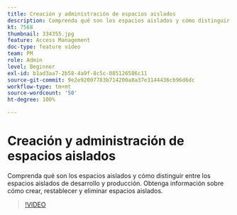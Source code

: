 ```yaml
---
title: Creación y administración de espacios aislados
description: Comprenda qué son los espacios aislados y cómo distinguir entre los espacios aislados de desarrollo y producción. Obtenga información sobre cómo crear, restablecer y eliminar espacios aislados.
kt: 7568
thumbnail: 334355.jpg
feature: Access Management
doc-type: feature video
team: PM
role: Admin
level: Beginner
exl-id: b1ad3aa7-2b58-4a9f-8c5c-085126586c11
source-git-commit: 9e2e92007783b714200a8a37e3144436cb96d6dc
workflow-type: tm+mt
source-wordcount: '50'
ht-degree: 100%

---
```


# Creación y administración de espacios aislados

Comprenda qué son los espacios aislados y cómo distinguir entre los espacios aislados de desarrollo y producción. Obtenga información sobre cómo crear, restablecer y eliminar espacios aislados.

>[!VIDEO](https://video.tv.adobe.com/v/334355?quality=12)
